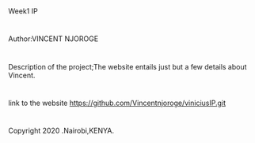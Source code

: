 #
Week1 IP
#
Author:VINCENT NJOROGE
#
Description of the project;The website entails just but a few details about Vincent.
#
#
link to the website https://github.com/Vincentnjoroge/viniciusIP.git
# 
Copyright 2020 .Nairobi,KENYA.
